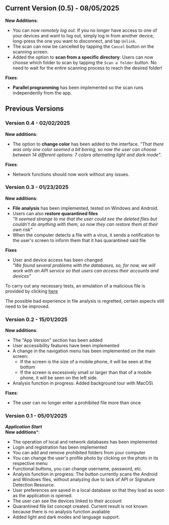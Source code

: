 ## Current Version (0.5) - 08/05/2025
**New Additions**:
- You can now *remotely log out*. If you no longer have access to one of your devices and want to log out, simply log in from another device, long-press the one you want to disconnect, and tap `Unlink`.
- The scan can now be cancelled by tapping the `Cancel` button on the scanning screen.
- Added the option to **scan from a specific directory**: Users can now choose which folder to scan by tapping the `Scan a folder` button. No need to wait for the entire scanning process to reach the desired folder!

**Fixes**:
- **Parallel programming** has been implemented so the scan runs independently from the app.

## Previous Versions
### Version 0.4 - 02/02/2025
**New additions**:
- The option to **change color** has been added to the interface. *"That there was only one color seemed a bit boring, so now the user can choose between 14 different options: 7 colors alternating light and dark mode"*.

**Fixes**:
- Network functions should now work without any issues.

### Version 0.3 - 01/23/2025
**New additions**:
- **File analysis** has been implemented, tested on Windows and Android.
- Users can also **restore quarantined files**\
*"It seemed strange to me that the user could see the deleted files but couldn't do anything with them, so now they can restore them at their own risk"*
- When the computer detects a file with a virus, it sends a notification to the user's screen to inform them that it has quarantined said file

**Fixes**
- User and device access has been changed\
*"We found several problems with the databases, so, for now, we will work with an API service so that users can access their accounts and devices"*

To carry out any necessary tests, an emulation of a malicious file is provided by clicking [here](www.google.es)

The possible bad experience in file analysis is regretted, certain aspects still need to be improved.

### Version 0.2 - 15/01/2025
**New additions**:
- The "App Version" section has been added
- User accessibility features have been implemented
- A change in the navigation menu has been implemented on the main screen:
	- If the screen is the size of a mobile phone, it will be seen at the bottom
	- If the screen is excessively small or larger than that of a mobile phone, it will be seen on the left side.
- Analysis function in progress: Added background tour with MacOS\

**Fixes**:
- The user can no longer enter a prohibited file more than once

### Version 0.1 - 05/01/2025
***Application Start***\
**New additions***:
- The operation of local and network databases has been implemented
- Login and registration has been implemented
- You can add and remove prohibited folders from your computer
- You can change the user's profile photo by clicking on the photo in its respective menu
- Functional buttons, you can change username, password, etc.
- Analysis function in progress: The button currently scans the Android and Windows files, without analyzing due to lack of API or Signature Detection Resource.
- User preferences are saved in a local database so that they load as soon as the application is opened.
- The user can see the devices linked to their account
- Quarantined file list concept created. Current result is not known because there is no analysis function avaliable
- Added light and dark modes and language support.